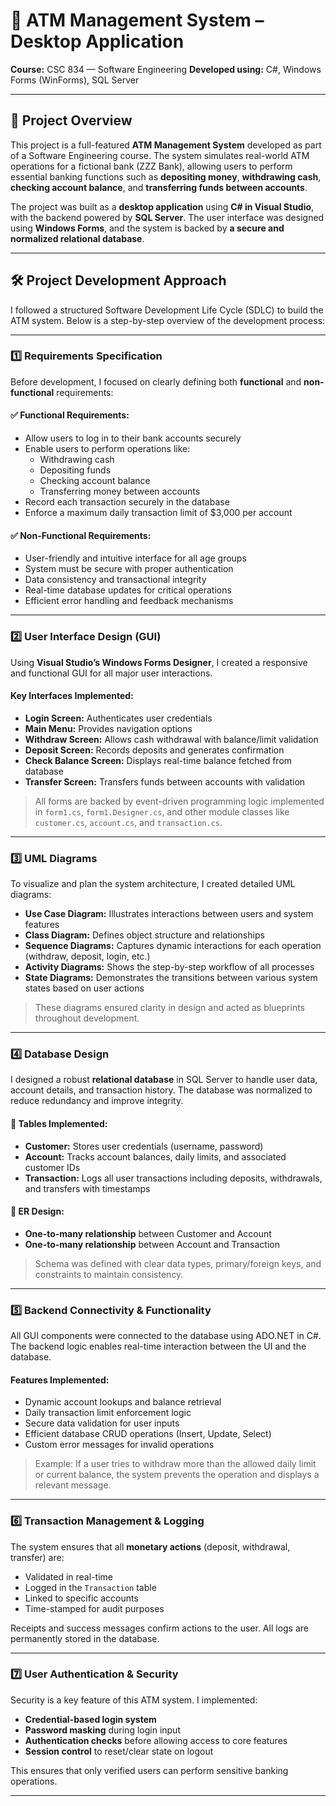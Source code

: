 # 🏧 ATM Management System – Desktop Application  
**Course:** CSC 834 — Software Engineering 
**Developed using:** C#, Windows Forms (WinForms), SQL Server

---

## 📌 Project Overview

This project is a full-featured **ATM Management System** developed as part of a Software Engineering course. The system simulates real-world ATM operations for a fictional bank (ZZZ Bank), allowing users to perform essential banking functions such as **depositing money**, **withdrawing cash**, **checking account balance**, and **transferring funds between accounts**.

The project was built as a **desktop application** using **C# in Visual Studio**, with the backend powered by **SQL Server**. The user interface was designed using **Windows Forms**, and the system is backed by **a secure and normalized relational database**.

---

## 🛠️ Project Development Approach

I followed a structured Software Development Life Cycle (SDLC) to build the ATM system. Below is a step-by-step overview of the development process:

---

### 1️⃣ Requirements Specification  
Before development, I focused on clearly defining both **functional** and **non-functional** requirements:

#### ✅ Functional Requirements:
- Allow users to log in to their bank accounts securely
- Enable users to perform operations like:
  - Withdrawing cash
  - Depositing funds
  - Checking account balance
  - Transferring money between accounts
- Record each transaction securely in the database
- Enforce a maximum daily transaction limit of $3,000 per account

#### ✅ Non-Functional Requirements:
- User-friendly and intuitive interface for all age groups
- System must be secure with proper authentication
- Data consistency and transactional integrity
- Real-time database updates for critical operations
- Efficient error handling and feedback mechanisms

---

### 2️⃣ User Interface Design (GUI)

Using **Visual Studio’s Windows Forms Designer**, I created a responsive and functional GUI for all major user interactions.

#### Key Interfaces Implemented:
- **Login Screen:** Authenticates user credentials
- **Main Menu:** Provides navigation options
- **Withdraw Screen:** Allows cash withdrawal with balance/limit validation
- **Deposit Screen:** Records deposits and generates confirmation
- **Check Balance Screen:** Displays real-time balance fetched from database
- **Transfer Screen:** Transfers funds between accounts with validation

> All forms are backed by event-driven programming logic implemented in `form1.cs`, `form1.Designer.cs`, and other module classes like `customer.cs`, `account.cs`, and `transaction.cs`.

---

### 3️⃣ UML Diagrams

To visualize and plan the system architecture, I created detailed UML diagrams:

- **Use Case Diagram:** Illustrates interactions between users and system features
- **Class Diagram:** Defines object structure and relationships
- **Sequence Diagrams:** Captures dynamic interactions for each operation (withdraw, deposit, login, etc.)
- **Activity Diagrams:** Shows the step-by-step workflow of all processes
- **State Diagrams:** Demonstrates the transitions between various system states based on user actions

> These diagrams ensured clarity in design and acted as blueprints throughout development.

---

### 4️⃣ Database Design

I designed a robust **relational database** in SQL Server to handle user data, account details, and transaction history. The database was normalized to reduce redundancy and improve integrity.

#### 💾 Tables Implemented:
- **Customer:** Stores user credentials (username, password)
- **Account:** Tracks account balances, daily limits, and associated customer IDs
- **Transaction:** Logs all user transactions including deposits, withdrawals, and transfers with timestamps

#### 🔗 ER Design:
- **One-to-many relationship** between Customer and Account
- **One-to-many relationship** between Account and Transaction

> Schema was defined with clear data types, primary/foreign keys, and constraints to maintain consistency.

---

### 5️⃣ Backend Connectivity & Functionality

All GUI components were connected to the database using ADO.NET in C#. The backend logic enables real-time interaction between the UI and the database.

#### Features Implemented:
- Dynamic account lookups and balance retrieval
- Daily transaction limit enforcement logic
- Secure data validation for user inputs
- Efficient database CRUD operations (Insert, Update, Select)
- Custom error messages for invalid operations

> Example: If a user tries to withdraw more than the allowed daily limit or current balance, the system prevents the operation and displays a relevant message.

---

### 6️⃣ Transaction Management & Logging

The system ensures that all **monetary actions** (deposit, withdrawal, transfer) are:
- Validated in real-time
- Logged in the `Transaction` table
- Linked to specific accounts
- Time-stamped for audit purposes

Receipts and success messages confirm actions to the user. All logs are permanently stored in the database.

---

### 7️⃣ User Authentication & Security

Security is a key feature of this ATM system. I implemented:
- **Credential-based login system**
- **Password masking** during login input
- **Authentication checks** before allowing access to core features
- **Session control** to reset/clear state on logout

This ensures that only verified users can perform sensitive banking operations.

---



